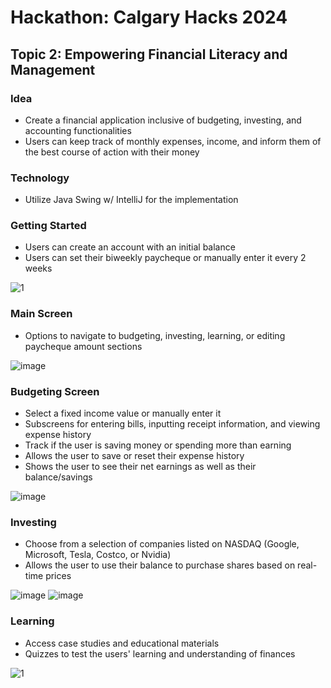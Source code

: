 # Hackathon: Calgary Hacks 2024

## Topic 2: Empowering Financial Literacy and Management

### **Idea**
 - Create a financial application inclusive of budgeting, investing, and accounting functionalities
 - Users can keep track of monthly expenses, income, and inform them of the best course of action with their money

### **Technology**
 - Utilize Java Swing w/ IntelliJ for the implementation

### **Getting Started**
 - Users can create an account with an initial balance
 - Users can set their biweekly paycheque or manually enter it every 2 weeks

![1](https://github.com/ShakH00/Hackountant/assets/76801215/4bba511d-5b07-415e-9fce-767dbeaf22c1)

### **Main Screen**
 - Options to navigate to budgeting, investing, learning, or editing paycheque amount sections

![image](https://github.com/ShakH00/Hackountant/assets/76801215/72af87e7-dacf-4bf0-941a-15e55118f6b2)

### **Budgeting Screen**
 - Select a fixed income value or manually enter it
 - Subscreens for entering bills, inputting receipt information, and viewing expense history
 - Track if the user is saving money or spending more than earning
 - Allows the user to save or reset their expense history
 - Shows the user to see their net earnings as well as their balance/savings

![image](https://github.com/ShakH00/Hackountant/assets/76801215/8e3cb9d4-8ef2-4f96-b9d4-c84bed556fd2)

### **Investing**
 - Choose from a selection of companies listed on NASDAQ (Google, Microsoft, Tesla, Costco, or Nvidia)
 - Allows the user to use their balance to purchase shares based on real-time prices 

![image](https://github.com/ShakH00/Hackountant/assets/76801215/c9f3a846-dc9e-44bb-89ab-e604d850d1e1) ![image](https://github.com/ShakH00/Hackountant/assets/76801215/f2d238d1-0fca-48b3-8b49-166219a4c73d)

### **Learning**
 - Access case studies and educational materials
 - Quizzes to test the users' learning and understanding of finances

![1](https://github.com/ShakH00/Hackountant/assets/76801215/ee6971ef-6732-4758-bd63-e61e09e608e9)
